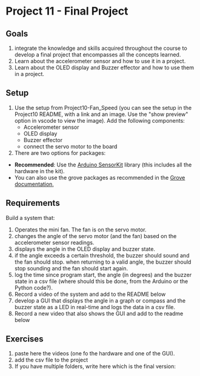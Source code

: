 # Project 11 - Final Project 

## Goals
1. integrate the knowledge and skills acquired throughout the course to develop a final project that encompasses all the concepts learned.
2. Learn about the accelerometer sensor and how to use it in a project.
3. Learn about the OLED display and Buzzer effector and how to use them in a project.

## Setup
1. Use the setup from Project10-Fan_Speed (you can see the setup in the Project10 README, with a link and an image. Use the "show preview" option in vscode to view the image). Add the following components:
    - Accelerometer sensor
    - OLED display
    - Buzzer effector
    - connect the servo motor to the board
2. There are two options for packages:  
- **Recommended**: Use the [Arduino SensorKit](https://sensorkit.arduino.cc/) library (this includes all the hardware in the kit).
- You can also use the grove packages as recommended in the [Grove documentation](https://wiki.seeedstudio.com/Grove-Beginner-Kit-For-Arduino/#hardware-overview),

## Requirements
Build a system that: 
1. Operates the mini fan. The fan is on the servo motor.
1. changes the angle of the servo motor (and the fan) based on the accelerometer sensor readings.
2. displays the angle in the OLED display and buzzer state.
3. if the angle exceeds a certain threshold, the buzzer should sound and the fan should stop. when returning to a valid angle, the buzzer should stop sounding and the fan should start again.
4. log the time since program start, the angle (in degrees) and the buzzer state in a csv file (where should this be done, from the Arduino or the Python code?).
4. Record a video of the system and add to the README below
5. develop a GUI that displays the angle in a graph or compass and the buzzer state as a LED in real-time and logs the data in a csv file.
6. Record a new video that also shows the GUI and add to the readme below

## Exercises
1. paste here the videos (one fo the hardware and one of the GUI).
3. add the csv file to the project
5. If you have multiple folders, write here which is the final version: 